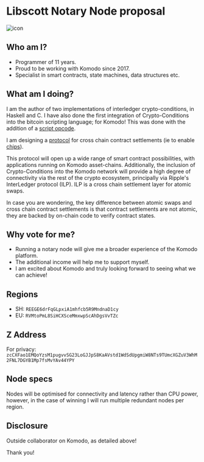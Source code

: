 # Libscott Notary Node proposal

![icon](https://avatars2.githubusercontent.com/u/125019?s=52&v=4)

## Who am I?

* Programmer of 11 years.
* Proud to be working with Komodo since 2017.
* Specialist in smart contracts, state machines, data structures etc.

## What am I doing?

I am the author of two implementations of interledger crypto-conditions, in Haskell and C. I have also done the first integration of Crypto-Conditions into the bitcoin scripting language; for Komodo! This was done with the addition of a [script opcode](https://github.com/libscott/komodo/blob/7d937f290e08522beaf10d6ffe237a756a06361b/src/script/interpreter.cpp#L939).

I am designing a [protocol](https://github.com/libscott/hoek/blob/spec/specs/bet.md) for cross chain contract settlements (ie to enable [chips](https://bitcointalk.org/index.php?topic=2078449.0;all)).

This protocol will open up a wide range of smart contract possibilities, with applications running on Komodo asset-chains. Additionally, the inclusion of Crypto-Conditions into the Komodo network will provide a high degree of connectivity via the rest of the crypto ecosystem, principally via Ripple's InterLedger protocol (ILP). ILP is a cross chain settlement layer for atomic swaps.

In case you are wondering, the key difference between atomic swaps and cross chain contract settlements is that contract settlements are not atomic, they are backed by on-chain code to verify contract states.

## Why vote for me?

* Running a notary node will give me a broader experience of the Komodo platform.
* The additional income will help me to support myself.
* I am excited about Komodo and truly looking forward to seeing what we can achieve!

## Regions

* SH: `REEGE6drFqGLpxiA1mhfcb5R9MndnaD1cy`
* EU: `RVMtoPmL8SiHCXSceMmxwpScAhDgsVvTZc`

## Z Address

For privacy: `zcCXFao1EMQoYzsM1pugvvSG23LoGJJpS8KaAVstd1WdSdUpgmiW8NTs9TUmcXGZuV3WhM2FNL7DGYB1Mp7fsMvYAv44YPY`

## Node specs

Nodes will be optimised for connectivity and latency rather than CPU power, however, in the case of winning I will run multiple redundant nodes per region.

## Disclosure

Outside collaborator on Komodo, as detailed above!

Thank you!

